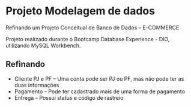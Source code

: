 # Projeto Modelagem de dados

Refinando um Projeto Conceitual de Banco de Dados – E-COMMERCE

Projeto realizado durante o Bootcamp Database Experience - DIO, utilizando MySQL Workbench.

## Refinando

- Cliente PJ e PF – Uma conta pode ser PJ ou PF, mas não pode ter as duas informações
- Pagamento – Pode ter cadastrado mais de uma forma de pagamento
- Entrega – Possui status e código de rastreio